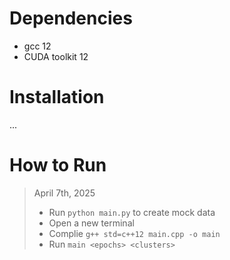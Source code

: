 # Dependencies
- gcc 12
- CUDA toolkit 12

# Installation
...

# How to Run

> April 7th, 2025
> - Run `python main.py` to create mock data
> - Open a new terminal
> - Complie `g++ std=c++12 main.cpp -o main`
> - Run `main <epochs> <clusters>`